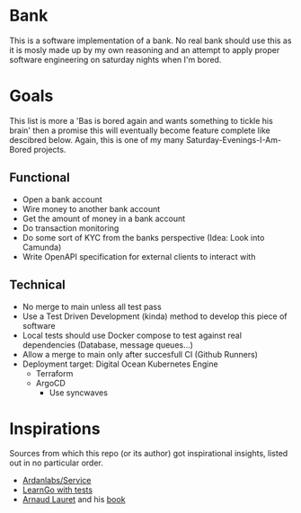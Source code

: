 # Bank

This is a software implementation of a bank. No real bank should use this as it is mosly made up by my own reasoning and an attempt to apply proper software engineering on saturday nights when I'm bored.

# Goals

This list is more a 'Bas is bored again and wants something to tickle his brain' then a promise this will eventually become feature complete like descibred below. Again, this is one of my many Saturday-Evenings-I-Am-Bored projects.

## Functional

- Open a bank account
- Wire money to another bank account
- Get the amount of money in a bank account
- Do transaction monitoring
- Do some sort of KYC from the banks perspective (Idea: Look into Camunda)
- Write OpenAPI specification for external clients to interact with

## Technical

- No merge to main unless all test pass
- Use a Test Driven Development (kinda) method to develop this piece of software
- Local tests should use Docker compose to test against real dependencies (Database, message queues...)
- Allow a merge to main only after succesfull CI (Github Runners)
- Deployment target: Digital Ocean Kubernetes Engine
  - Terraform
  - ArgoCD
    - Use syncwaves

# Inspirations

Sources from which this repo (or its author) got inspirational insights, listed out in no particular order.

- [Ardanlabs/Service](https://github.com/Ardanlabs/Service)
- [LearnGo with tests](https://quii.gitbook.io/learn-go-with-tests)
- [Arnaud Lauret](http://apihandyman.io/) and his [book](https://www.manning.com/books/the-design-of-web-apis)
